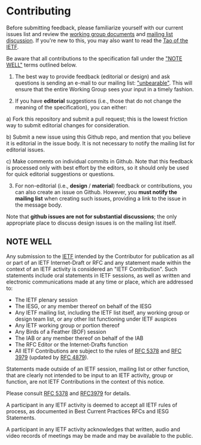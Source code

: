 # Contributing

Before submitting feedback, please familiarize yourself with our current issues list and review the 
[working group documents](https://datatracker.ietf.org/wg/tokbind/documents/) and 
[mailing list discussion](https://www.ietf.org/mail-archive/web/unbearable/current/maillist.html). 
If you're new to this, you may also want to read the 
[Tao of the IETF](https://www.ietf.org/tao.html).

Be aware that all contributions to the specification fall under the ["NOTE WELL"](#note-well) terms 
outlined below.

1. The best way to provide feedback (editorial or design) and ask questions is
sending an e-mail to our mailing list: 
["unbearable"](https://www.ietf.org/mailman/listinfo/unbearable/). This will ensure that the entire 
Working Group sees your input in a timely fashion.

2. If you have **editorial** suggestions (i.e., those that do not change the meaning of the 
specification), you can either:

  a) Fork this repository and submit a pull request; this is the lowest friction way to submit 
  editorial changes for consideration.

  b) Submit a new issue using this Github repo, and mention that you believe it is editorial 
  in the issue body. It is not necessary to notify the mailing list for editorial issues.

  c) Make comments on individual commits in Github. Note that this feedback is processed only with 
  best effort by the editors, so it should only be used for quick editorial suggestions or questions.

3. For non-editorial (i.e., **design** / **material**) feedback or contributions, you can also 
create an issue on Github. However, you **must notify the mailing list** when creating such issues, 
providing a link to the issue in the message body.

  Note that **github issues are not for substantial discussions**; the only appropriate place to 
  discuss design issues is on the mailing list itself.


## NOTE WELL 

Any submission to the [IETF](https://www.ietf.org/) intended by the Contributor for publication as 
all or part of an IETF Internet-Draft or RFC and any statement made within the context of an IETF 
activity is considered an "IETF Contribution". Such statements include oral statements in IETF 
sessions, as well as written and electronic communications made at any time or place, which are 
addressed to:

 * The IETF plenary session
 * The IESG, or any member thereof on behalf of the IESG
 * Any IETF mailing list, including the IETF list itself, any working group or design team list, or 
   any other list functioning under IETF auspices
 * Any IETF working group or portion thereof
 * Any Birds of a Feather (BOF) session
 * The IAB or any member thereof on behalf of the IAB
 * The RFC Editor or the Internet-Drafts function
 * All IETF Contributions are subject to the rules of 
   [RFC 5378](https://tools.ietf.org/html/rfc5378) and
   [RFC 3979](https://tools.ietf.org/html/rfc3979) (updated by 
   [RFC 4879](https://tools.ietf.org/html/rfc4879)).

Statements made outside of an IETF session, mailing list or other function, that are clearly not 
intended to be input to an IETF activity, group or function, are not IETF Contributions in the 
context of this notice.

Please consult [RFC 5378](https://tools.ietf.org/html/rfc5378) and 
[RFC3979](https://tools.ietf.org/html/rfc3979) for details.

A participant in any IETF activity is deemed to accept all IETF rules of process, as documented in 
Best Current Practices RFCs and IESG Statements.

A participant in any IETF activity acknowledges that written, audio and video records of meetings 
may be made and may be available to the public.
